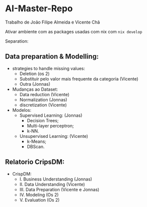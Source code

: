 # AI-Master-Repo

Trabalho de João Filipe Almeida e Vicente Chã

Ativar ambiente com as packages usadas com nix com `nix develop`

Separation:

## Data preparation & Modelling:
- strategies to handle missing values:
  - Deletion (os 2)
  - Substituir pelo valor mais frequente da categoria (Vicente) 
  - Outra (Jonnas)
- Mudanças ao Dataset:
  - Data reduction (Vicente)
  - Normalization (Jonnas)
  - discretization (Vicente)
- Modelos:
  - Supervised Learning: (Jonnas)
    - Decision Trees;
    - Multi-layer perceptron;
    - k-NN.
  - Unsupervised Learning: (Vicente)
    - k-Means;
    - DBScan.

## Relatorio CripsDM:
- CrispDM:
  - I. Business Understanding (Jonnas)
  - II. Data Understanding (Vicente)
  - III. Data Preparation (Vicente e Jonnas)
  - IV. Modeling (Os 2)
  - V. Evaluation (Os 2)
